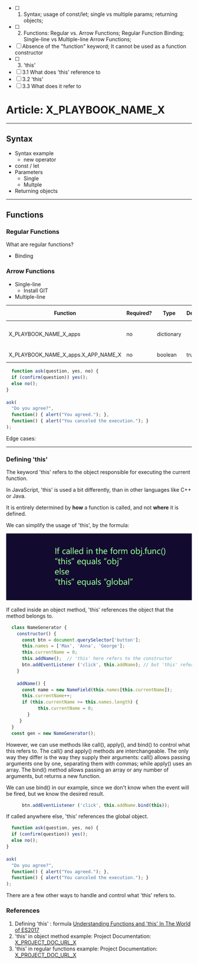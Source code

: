 

 - [ ] 1. Syntax; usage of const/let; single vs multiple params; returning objects;
 - [ ] 2. Functions: Regular vs. Arrow Functions; Regular Function Binding; Single-line vs Multiple-line Arrow Functions;
 - [ ]  Absence of the "function" keyword; It cannot be used as a function constructor
 - [ ] 3. 'this'
 - [ ] 3.1 What does 'this' reference to
 - [ ] 3.2 'this'
 - [ ] 3.3 What does it refer to

# Article: X_PLAYBOOK_NAME_X

___

## Syntax

- Syntax example
  - new operator
- const / let
- Parameters
  - Single
  - Multple
- Returning objects

___

## Functions

### Regular Functions
What are regular functions? 
- Binding

### Arrow Functions
- Single-line
  - Install GIT
- Multiple-line

| Function                            | Required? | Type       | Default | Purpose / Value                           |
| ----------------------------------- | --------- | ---------- | ------- | ----------------------------------------- |
| X_PLAYBOOK_NAME_X_apps              | no        | dictionary |         | Define what applications will be deployed |
| X_PLAYBOOK_NAME_X_apps.X_APP_NAME_X | no        | boolean    | true    | Deploy the application?                   |


```javascript
  function ask(question, yes, no) {
  if (confirm(question)) yes();
  else no();
}

ask(
  "Do you agree?",
  function() { alert("You agreed."); },
  function() { alert("You canceled the execution."); }
);
```
Edge cases: 

___

### Defining 'this'

The keyword 'this' refers to the object responsible for executing the current function.

In JavaScript, 'this' is used a bit differently, than in other languages like C++ or Java.

It is entirely determined by **how** a function is called, and not **where** it is defined.

We can simplify the usage of 'this', by the formula: 

<center>
<img src="./pictures/this_formula.png" />
</center>

If called inside an object method, 'this' references the object that the method belongs to.

```javascript
  class NameGenerator {
    constructor() {
      const btn = document.querySelector['button'];
      this.names = ['Max', 'Anna', 'George'];
      this.currentName = 0; 
      this.addName();  // 'this' here refers to the constructor
      btn.addEventListener ('click', this.addName); // but 'this' refers to the button object
    }

    addName() {
      const name = new NameField(this.names[this.currentName]);
      this.currentName++;
      if (this.currentName >= this.names.length) {
            this.currentName = 0;
        }
     }
  }
  const gen = new NameGenerator();
```

However, we can use methods like call(), apply(), and bind() to control what this refers to.
The call() and apply() methods are interchangeable. The only way they differ is the way they supply their arguments: call() allows passing arguments one by one, separating them with commas; while apply() uses an array. 
The bind() method allows passing an array or any number of arguments, but returns a new function.

We can use bind() in our example, since we don't know when the event will be fired, but we know the desired result.

```javascript
      btn.addEventListener ('click', this.addName.bind(this));
```

If called anywhere else, 'this' references the global object.

```javascript
  function ask(question, yes, no) {
  if (confirm(question)) yes();
  else no();
}

ask(
  "Do you agree?",
  function() { alert("You agreed."); },
  function() { alert("You canceled the execution."); }
);
```

There are a few other ways to handle and control what 'this' refers to.


### References

1. Defining 'this' : formula [Understanding Functions and 'this' In The World of ES2017](https://youtu.be/gvicrj31JOM)
2. 'this' in object method example: Project Documentation: [X_PROJECT_DOC_URL_X](X_PROJECT_DOC_URL_X)
3. 'this' in regular functions example: Project Documentation: [X_PROJECT_DOC_URL_X](X_PROJECT_DOC_URL_X)
